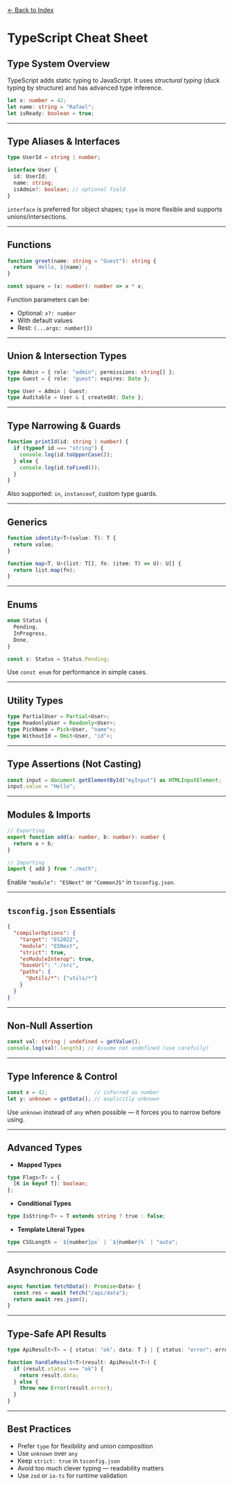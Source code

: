 [← Back to Index](../index.md)

# TypeScript Cheat Sheet

## Type System Overview

TypeScript adds static typing to JavaScript. It uses *structural typing* (duck typing by structure) and has advanced type inference.

```ts
let x: number = 42;
let name: string = "Rafael";
let isReady: boolean = true;
```

---

## Type Aliases & Interfaces

```ts
type UserId = string | number;

interface User {
  id: UserId;
  name: string;
  isAdmin?: boolean; // optional field
}
```

`interface` is preferred for object shapes; `type` is more flexible and supports unions/intersections.

---

## Functions

```ts
function greet(name: string = "Guest"): string {
  return `Hello, ${name}`;
}

const square = (x: number): number => x * x;
```

Function parameters can be:
- Optional: `x?: number`
- With default values
- Rest: `(...args: number[])`

---

## Union & Intersection Types

```ts
type Admin = { role: "admin"; permissions: string[] };
type Guest = { role: "guest"; expires: Date };

type User = Admin | Guest;
type Auditable = User & { createdAt: Date };
```

---

## Type Narrowing & Guards

```ts
function printId(id: string | number) {
  if (typeof id === "string") {
    console.log(id.toUpperCase());
  } else {
    console.log(id.toFixed());
  }
}
```

Also supported: `in`, `instanceof`, custom type guards.

---

## Generics

```ts
function identity<T>(value: T): T {
  return value;
}

function map<T, U>(list: T[], fn: (item: T) => U): U[] {
  return list.map(fn);
}
```

---

## Enums

```ts
enum Status {
  Pending,
  InProgress,
  Done,
}

const s: Status = Status.Pending;
```

Use `const enum` for performance in simple cases.

---

## Utility Types

```ts
type PartialUser = Partial<User>;
type ReadonlyUser = Readonly<User>;
type PickName = Pick<User, "name">;
type WithoutId = Omit<User, "id">;
```

---

## Type Assertions (Not Casting)

```ts
const input = document.getElementById("myInput") as HTMLInputElement;
input.value = "Hello";
```

---

## Modules & Imports

```ts
// Exporting
export function add(a: number, b: number): number {
  return a + b;
}

// Importing
import { add } from "./math";
```

Enable `"module": "ESNext"` or `"CommonJS"` in `tsconfig.json`.

---

## `tsconfig.json` Essentials

```json
{
  "compilerOptions": {
    "target": "ES2022",
    "module": "ESNext",
    "strict": true,
    "esModuleInterop": true,
    "baseUrl": "./src",
    "paths": {
      "@utils/*": ["utils/*"]
    }
  }
}
```

---

## Non-Null Assertion

```ts
const val: string | undefined = getValue();
console.log(val!.length); // Assume not undefined (use carefully)
```

---

## Type Inference & Control

```ts
const x = 42;               // inferred as number
let y: unknown = getData(); // explicitly unknown
```

Use `unknown` instead of `any` when possible — it forces you to narrow before using.

---

## Advanced Types

- **Mapped Types**

```ts
type Flags<T> = {
  [K in keyof T]: boolean;
};
```

- **Conditional Types**

```ts
type IsString<T> = T extends string ? true : false;
```

- **Template Literal Types**

```ts
type CSSLength = `${number}px` | `${number}%` | "auto";
```

---

## Asynchronous Code

```ts
async function fetchData(): Promise<Data> {
  const res = await fetch("/api/data");
  return await res.json();
}
```

---

## Type-Safe API Results

```ts
type ApiResult<T> = { status: "ok"; data: T } | { status: "error"; error: string };

function handleResult<T>(result: ApiResult<T>) {
  if (result.status === "ok") {
    return result.data;
  } else {
    throw new Error(result.error);
  }
}
```

---

## Best Practices

- Prefer `type` for flexibility and union composition
- Use `unknown` over `any`
- Keep `strict: true` in `tsconfig.json`
- Avoid too much clever typing — readability matters
- Use `zod` or `io-ts` for runtime validation

